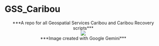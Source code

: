 # GSS_Caribou
<p align="center">
  ***A repo for all Geospatial Services Caribou and Caribou Recovery scripts***
  <br>
  <img src="https://github.com/user-attachments/assets/1459384c-54db-48a4-b9f9-03dde5e3df24">
  <br>
  ***Image created with Google Gemini***
</p>
